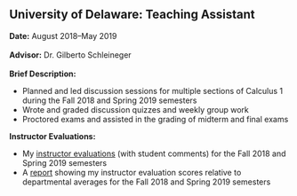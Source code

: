 ## University of Delaware: Teaching Assistant

**Date:** August 2018&ndash;May 2019
<br><br>
**Advisor:** Dr. Gilberto Schleineger
<br><br>
**Brief Description:** 

- Planned and led discussion sessions for multiple sections of Calculus 1 during the Fall 2018 and Spring 2019 semesters
- Wrote and graded discussion quizzes and weekly group work
- Proctored exams and assisted in the grading of midterm and final exams

**Instructor Evaluations:** 

- My [instructor evaluations](/TEACHING/CourseEvalReport.pdf) (with student comments) for the Fall 2018 and Spring 2019 semesters
- A [report](/TEACHING/DepartmentalAverages.png) showing my instructor evaluation scores relative to departmental averages for the Fall 2018 and Spring 2019 semesters

